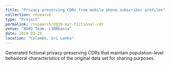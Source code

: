 ```yaml
---
title: "Privacy-preserving CDRs from mobile phone subscriber profiles"
collection: research
type: "Project"
permalink: /research/2019-mar-fictional-cdr
venue: "BD4D Team, LIRNEasia"
date: 2019-03-25
location: "Colombo, Sri Lanka"
---
```


Generated fictional privacy-preserving CDRs that maintain population-level behavioral characteristics of the original data set for sharing purposes.

